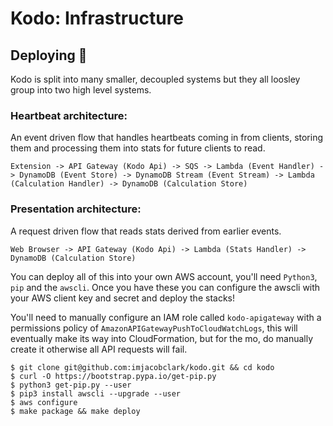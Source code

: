 # Kodo: Infrastructure

## Deploying 🚀

Kodo is split into many smaller, decoupled systems but they all loosley group into two high level systems.

### Heartbeat architecture:

An event driven flow that handles heartbeats coming in from clients, storing them and processing them into stats for future clients to read.

```Extension -> API Gateway (Kodo Api) -> SQS -> Lambda (Event Handler) -> DynamoDB (Event Store) -> DynamoDB Stream (Event Stream) -> Lambda (Calculation Handler) -> DynamoDB (Calculation Store)```

### Presentation architecture: 

A request driven flow that reads stats derived from earlier events.

```Web Browser -> API Gateway (Kodo Api) -> Lambda (Stats Handler) -> DynamoDB (Calculation Store)```

You can deploy all of this into your own AWS account, you'll need `Python3`, `pip` and the `awscli`. Once you have these you can configure the awscli with your AWS client key and secret and deploy the stacks!

You'll need to manually configure an IAM role called `kodo-apigateway` with a permissions policy of `AmazonAPIGatewayPushToCloudWatchLogs`, this will eventually make its way into CloudFormation, but for the mo, do manually create it otherwise all API requests will fail.

```shell
$ git clone git@github.com:imjacobclark/kodo.git && cd kodo
$ curl -O https://bootstrap.pypa.io/get-pip.py
$ python3 get-pip.py --user
$ pip3 install awscli --upgrade --user
$ aws configure
$ make package && make deploy
```